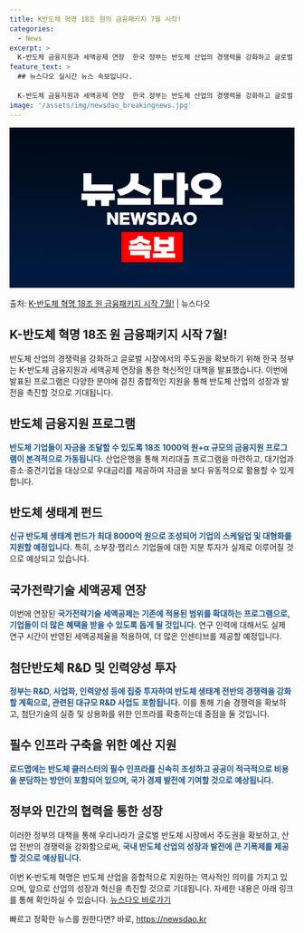 ```yaml
---
title: K반도체 혁명 18조 원의 금융패키지 7월 시작!
categories:
  - News
excerpt: >
  K-반도체 금융지원과 세액공제 연장  한국 정부는 반도체 산업의 경쟁력을 강화하고 글로벌 시장에서의 주도권을…
feature_text: >
  ## 뉴스다오 실시간 뉴스 속보입니다.

  K-반도체 금융지원과 세액공제 연장  한국 정부는 반도체 산업의 경쟁력을 강화하고 글로벌 시장에서의 주도권을…
image: '/assets/img/newsdao_breakingnews.jpg'
---
```


![뉴스다오 속보](/assets/img/newsdao_breakingnews.jpg)

<p>출처: <a href="https://newsdao.kr/4440" rel="dofollow">K-반도체 혁명 18조 원 금융패키지 시작 7월!</a> | 뉴스다오</p>

<h2 data-ke-size="size26">K-반도체 혁명 18조 원 금융패키지 시작 7월!</h2>
반도체 산업의 경쟁력을 강화하고 글로벌 시장에서의 주도권을 확보하기 위해 한국 정부는 K-반도체 금융지원과 세액공제 연장을 통한 혁신적인 대책을 발표했습니다. 이번에 발표된 프로그램은 다양한 분야에 걸친 종합적인 지원을 통해 반도체 산업의 성장과 발전을 촉진할 것으로 기대됩니다.

<p data-ke-size="size16"></p>

<h2 data-ke-size="size24">반도체 금융지원 프로그램</h2>
<b><span style="color: #1a5490;">반도체 기업들이 자금을 조달할 수 있도록 18조 1000억 원+α 규모의 금융지원 프로그램이 본격적으로 가동됩니다.</span></b> 산업은행을 통해 저리대출 프로그램을 마련하고, 대기업과 중소·중견기업을 대상으로 우대금리를 제공하여 자금을 보다 유동적으로 활용할 수 있게 합니다.

<p data-ke-size="size16"></p>

<h2 data-ke-size="size24">반도체 생태계 펀드</h2>
<b><span style="color: #1a5490;">신규 반도체 생태계 펀드가 최대 8000억 원으로 조성되어 기업의 스케일업 및 대형화를 지원할 예정입니다.</span></b> 특히, 소부장·팹리스 기업들에 대한 지분 투자가 실제로 이루어질 것으로 예상되고 있습니다.

<p data-ke-size="size16"></p>

<h2 data-ke-size="size24">국가전략기술 세액공제 연장</h2>
이번에 연장된 <b><span style="color: #1a5490;">국가전략기술 세액공제는 기존에 적용된 범위를 확대하는 프로그램으로, 기업들이 더 많은 혜택을 받을 수 있도록 돕게 될 것입니다.</span></b> 연구 인력에 대해서도 실제 연구 시간이 반영된 세액공제율을 적용하여, 더 많은 인센티브를 제공할 예정입니다.

<p data-ke-size="size16"></p>

<h2 data-ke-size="size24">첨단반도체 R&D 및 인력양성 투자</h2>
<b><span style="color: #1a5490;">정부는 R&D, 사업화, 인력양성 등에 집중 투자하여 반도체 생태계 전반의 경쟁력을 강화할 계획으로, 관련된 대규모 R&D 사업도 포함됩니다.</span></b> 이를 통해 기술 경쟁력을 확보하고, 첨단기술의 실증 및 상용화를 위한 인프라를 확충하는데 중점을 둘 것입니다.

<p data-ke-size="size16"></p>

<h2 data-ke-size="size24">필수 인프라 구축을 위한 예산 지원</h2>
<b><span style="color: #1a5490;">로드맵에는 반도체 클러스터의 필수 인프라를 신속히 조성하고 공공이 적극적으로 비용을 분담하는 방안이 포함되어 있으며, 국가 경제 발전에 기여할 것으로 예상됩니다.</span></b> 

<p data-ke-size="size16"></p>

<h2 data-ke-size="size24">정부와 민간의 협력을 통한 성장</h2>
이러한 정부의 대책을 통해 우리나라가 글로벌 반도체 시장에서 주도권을 확보하고, 산업 전반의 경쟁력을 강화함으로써, <b><span style="color: #1a5490;">국내 반도체 산업의 성장과 발전에 큰 기폭제를 제공할 것으로 예상됩니다.</span></b> 

이번 K-반도체 혁명은 반도체 산업을 종합적으로 지원하는 역사적인 의미를 가지고 있으며, 앞으로 산업의 성장과 혁신을 촉진할 것으로 기대됩니다. 자세한 내용은 아래 링크를 통해 확인하실 수 있습니다. [뉴스다오 바로가기](https://newsdao.kr/4440) 

빠르고 정확한 뉴스를 원한다면? 바로, <a href="https://newsdao.kr" rel="dofollow">https://newsdao.kr</a>


    
